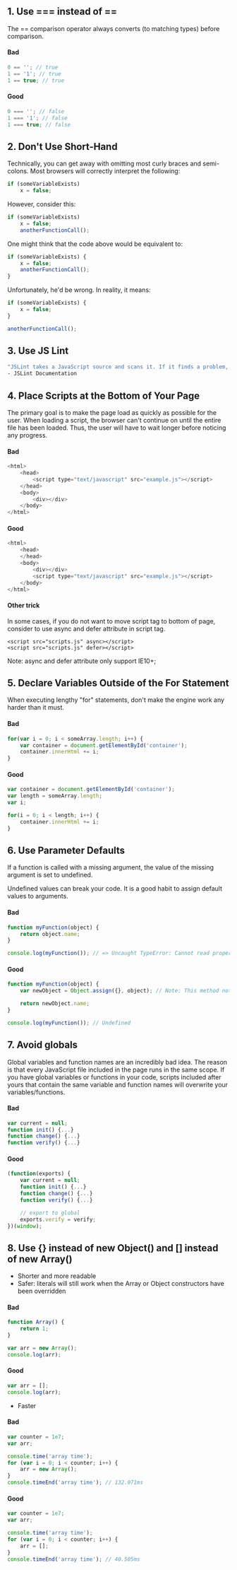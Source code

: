 ## 1. Use === instead of ==

The == comparison operator always converts (to matching types) before comparison.

#### Bad
```javascript
0 == ''; // true
1 == '1'; // true
1 == true; // true
```

#### Good
```javascript
0 === ''; // false
1 === '1'; // false
1 === true; // false
```

## 2. Don't Use Short-Hand

Technically, you can get away with omitting most curly braces and semi-colons. Most browsers will correctly interpret the following:

```javascript
if (someVariableExists)
	x = false;
```

However, consider this:

```javascript
if (someVariableExists)
	x = false;
	anotherFunctionCall();
```

One might think that the code above would be equivalent to:

```javascript
if (someVariableExists) {
	x = false;
	anotherFunctionCall();
}
```

Unfortunately, he'd be wrong. In reality, it means:

```javascript
if (someVariableExists) {
	x = false;
}

anotherFunctionCall();
```

## 3. Use JS Lint

```bash
"JSLint takes a JavaScript source and scans it. If it finds a problem, it returns a message describing the problem and an approximate location within the source. The problem is not necessarily a syntax error, although it often is. JSLint looks at some style conventions as well as structural problems. It does not prove that your program is correct. It just provides another set of eyes to help spot problems."
- JSLint Documentation
```

## 4. Place Scripts at the Bottom of Your Page

The primary goal is to make the page load as quickly as possible for the user. When loading a script, the browser can't continue on until the entire file has been loaded. Thus, the user will have to wait longer before noticing any progress.

#### Bad
```javascript
<html>
	<head>
		<script type="text/javascript" src="example.js"></script>
	</head>
	<body>
		<div></div>
	</body>
</html>
```

#### Good
```javascript
<html>
	<head>
	</head>
	<body>
		<div></div>
		<script type="text/javascript" src="example.js"></script>
	</body>
</html>
```
#### Other trick
In some cases, if you do not want to move script tag to bottom of page, consider to use async and defer attribute in script tag.

```
<script src="scripts.js" async></script>
<script src="scripts.js" defer></script>
```
Note: async and defer attribute only support IE10+;

## 5. Declare Variables Outside of the For Statement

When executing lengthy "for" statements, don't make the engine work any harder than it must.

#### Bad
```javascript
for(var i = 0; i < someArray.length; i++) {
	var container = document.getElementById('container');
	container.innerHtml += i;
}
```

#### Good
```javascript
var container = document.getElementById('container');
var length = someArray.length;
var i;

for(i = 0; i < length; i++) {
	container.innerHtml += i;
}
```

## 6. Use Parameter Defaults

If a function is called with a missing argument, the value of the missing argument is set to undefined.

Undefined values can break your code. It is a good habit to assign default values to arguments.

#### Bad
```javascript
function myFunction(object) {
	return object.name;
}

console.log(myFunction()); // => Uncaught TypeError: Cannot read property 'name' of undefined
```

#### Good
```javascript
function myFunction(object) {
	var newObject = Object.assign({}, object); // Note: This method not support on Intener Explorer. I recommended you should be use external libraries (Ex: lodash, object-assign...)

	return newObject.name;
}

console.log(myFunction()); // Undefined
```

## 7. Avoid globals

Global variables and function names are an incredibly bad idea. The reason is that every JavaScript file included in the page runs in the same scope. If you have global variables or functions in your code, scripts included after yours that contain the same variable and function names will overwrite your variables/functions.

#### Bad
```javascript
var current = null;
function init() {...}
function change() {...}
function verify() {...}
```

#### Good
```javascript
(function(exports) {
	var current = null;
	function init() {...}
	function change() {...}
	function verify() {...}

	// export to global
	exports.verify = verify;
})(window);
```

## 8. Use {} instead of new Object() and [] instead of new Array()

* Shorter and more readable
* Safer: literals will still work when the Array or Object constructors have been overridden

#### Bad
```javascript
function Array() {
	return 1;
}

var arr = new Array();
console.log(arr);
```

#### Good
```javascript
var arr = [];
console.log(arr);
```

* Faster

#### Bad
```javascript
var counter = 1e7;
var arr;

console.time('array time');
for (var i = 0; i < counter; i++) {
	arr = new Array();
}
console.timeEnd('array time'); // 132.071ms
```

#### Good
```javascript
var counter = 1e7;
var arr;

console.time('array time');
for (var i = 0; i < counter; i++) {
	arr = [];
}
console.timeEnd('array time'); // 40.505ms
```
